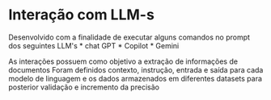 # Interação com LLM-s
  Desenvolvido com a finalidade de executar alguns comandos no prompt dos seguintes LLM's
    * chat GPT
    * Copilot
    * Gemini

As interações possuem como objetivo a extração de informações de documentos
Foram definidos contexto, instrução, entrada e saída para cada modelo de linguagem e os dados armazenados em diferentes datasets para posterior validação e incremento da precisão
